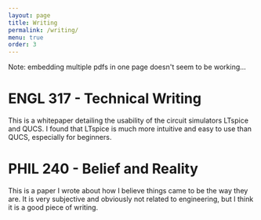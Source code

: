 ```yaml
---
layout: page
title: Writing
permalink: /writing/
menu: true
order: 3
---
```

Note: embedding multiple pdfs in one page doesn't seem to be working...

# ENGL 317 - Technical Writing
This is a whitepaper detailing the usability of the circuit simulators LTspice and QUCS. I found that LTspice is much more intuitive and easy to use than QUCS, especially for beginners.
<object data="/pages/docs/jp_whitepaper.pdf" width="1000" height="1000" type='application/pdf'/>

# PHIL 240 - Belief and Reality
This is a paper I wrote about how I believe things came to be the way they are. It is very
subjective and obviously not related to engineering, but I think it is a good piece of writing.
<object data="/pages/docs/jp_howthingsare.pdf" width="1000" height="1000" type='application/pdf'/>
